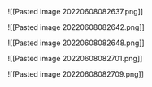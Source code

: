 ![[Pasted image 20220608082637.png]]



![[Pasted image 20220608082642.png]]



![[Pasted image 20220608082648.png]]

![[Pasted image 20220608082701.png]]

![[Pasted image 20220608082709.png]]